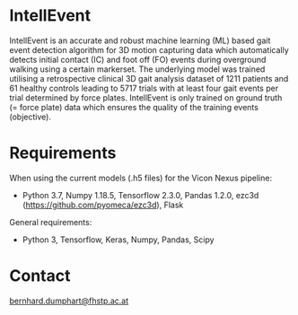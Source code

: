 # IntellEvent

IntellEvent is an accurate and robust machine learning (ML) based gait event detection algorithm for 3D motion capturing data which automatically detects initial contact (IC) and foot off (FO) events during overground walking using a certain markerset. The underlying model was trained utilising a retrospective clinical 3D gait analysis dataset of 1211 patients and 61 healthy controls leading to 5717 trials with at least four gait events per trial determined by force plates. 
IntellEvent is only trained on ground truth (= force plate) data which ensures the quality of the training events (objective).



# Requirements
When using the current models (.h5 files) for the Vicon Nexus pipeline:
* Python 3.7, Numpy 1.18.5, Tensorflow 2.3.0, Pandas 1.2.0, ezc3d (https://github.com/pyomeca/ezc3d), Flask

General requirements:
* Python 3, Tensorflow, Keras, Numpy, Pandas, Scipy   


# Contact
bernhard.dumphart@fhstp.ac.at



